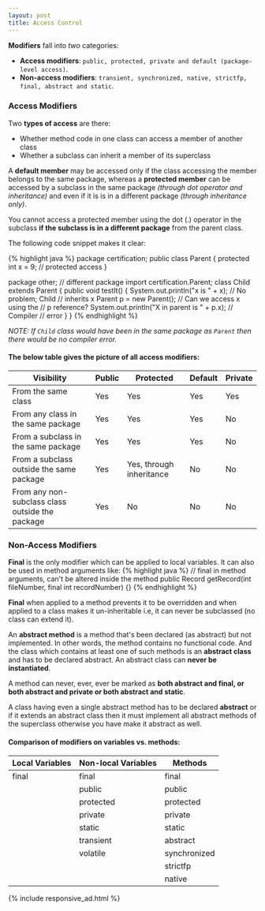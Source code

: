 ```yaml
---
layout: post
title: Access Control
---
```


__Modifiers__ fall into _two_ categories:

* __Access modifiers__: `public, protected, private and default (package-level access)`.
* __Non-access modifiers__: `transient, synchronized, native, strictfp, final, abstract and static`.

### Access Modifiers

Two __types of access__ are there:

* Whether method code in one class can access a member of another class
* Whether a subclass can inherit a member of its superclass

A **default member** may be accessed only if the class accessing the member belongs to the same package,
whereas a **protected member** can be accessed by a subclass in the same package _(through dot operator and inheritance)_ and even if it is
is in a different package _(through inheritance only)_.

You cannot access a protected member using the dot (.) operator in the
subclass **if the subclass is in a different package** from the parent class.

The following code snippet makes it clear:

{% highlight java %}
package certification;
public class Parent {
    protected int x = 9; // protected access
}

package other; // different package
import certification.Parent;
class Child extends Parent {
    public void testIt() {
        System.out.println("x is " + x); // No problem; Child
                                         // inherits x
        Parent p = new Parent(); // Can we access x using the
                                 // p reference?
        System.out.println("X in parent is " + p.x); // Compiler
                                                     // error
    }
}
{% endhighlight %}

_NOTE: If `Child` class would have been in the same package as `Parent` then there would be no compiler error._

#### The below table gives the picture of all access modifiers:

Visibility                                        | Public   | Protected                        | Default   | Private
------------------------------------------------- | -------- | -------------------------------- | --------- | ---------
From the same class                               |  Yes     |  Yes                             |  Yes      |  Yes
From any class in the same package                |  Yes     |  Yes                             |  Yes      |  No
From a subclass in the same package               |  Yes     |  Yes                             |  Yes      |  No
From a subclass outside the same package          |  Yes     |  Yes, through inheritance        |  No       |  No
From any non-subclass class outside the package   |  Yes     |  No                              |  No       |  No

### Non-Access Modifiers

**Final** is the only modifier which can be applied to local variables. It can also be used in method arguments like:
{% highlight java %}
// final in method arguments, can't be altered inside the method
public Record getRecord(int fileNumber, final int recordNumber) {}
{% endhighlight %}

**Final** when applied to a method prevents it to be overridden and when applied to a class makes it un-inheritable
i.e, it can never be subclassed (no class can extend it).

An **abstract method** is a method that's been declared (as abstract) but not implemented. In other words, the method
contains no functional code. And the class which contains at least one of such methods is an **abstract class** and has to
be declared abstract. An abstract class can **never be instantiated**.

A method can never, ever, ever be marked as **both abstract and final, or both abstract and private or both abstract
and static**.

A class having even a single abstract method has to be declared **abstract** or if it extends an abstract class then
it must implement all abstract methods of the superclass otherwise you have make it abstract as well.

#### Comparison of modifiers on variables vs. methods:

Local Variables    |  Non-local Variables    | Methods
------------------ | ----------------------- | --------
    final          |       final             |    final
                   |       public            |    public
                   |       protected         |    protected
                   |       private           |    private
                   |       static            |    static
                   |       transient         |    abstract
                   |       volatile          |    synchronized
                   |                         |    strictfp
                   |                         |    native

{% include responsive_ad.html %}

